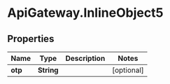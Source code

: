 # ApiGateway.InlineObject5

## Properties

Name | Type | Description | Notes
------------ | ------------- | ------------- | -------------
**otp** | **String** |  | [optional] 


